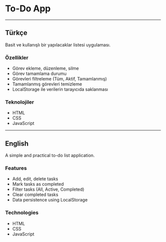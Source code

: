 # To-Do App

---

## Türkçe

Basit ve kullanışlı bir yapılacaklar listesi uygulaması.

### Özellikler

- Görev ekleme, düzenleme, silme
- Görev tamamlama durumu
- Görevleri filtreleme (Tüm, Aktif, Tamamlanmış)
- Tamamlanmış görevleri temizleme
- LocalStorage ile verilerin tarayıcıda saklanması


### Teknolojiler

- HTML  
- CSS  
- JavaScript 


---

## English

A simple and practical to-do list application.

### Features

- Add, edit, delete tasks  
- Mark tasks as completed  
- Filter tasks (All, Active, Completed)  
- Clear completed tasks  
- Data persistence using LocalStorage


### Technologies

- HTML  
- CSS  
- JavaScript 